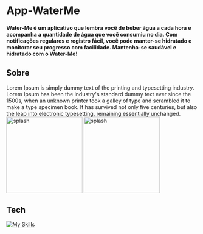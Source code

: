 # App-WaterMe
#### Water-Me é um aplicativo que lembra você de beber água a cada hora e acompanha a quantidade de água que você consumiu no dia. Com notificações regulares e registro fácil, você pode manter-se hidratado e monitorar seu progresso com facilidade. Mantenha-se saudável e hidratado com o Water-Me!
## Sobre

Lorem Ipsum is simply dummy text of the printing and typesetting industry. Lorem Ipsum has been the industry's standard dummy text ever since the 1500s, when an unknown printer took a galley of type and scrambled it to make a type specimen book. It has survived not only five centuries, but also the leap into electronic typesetting, remaining essentially unchanged.
<img src="https://github.com/David-Mateus/App-WaterMe/assets/48844087/871cc4e2-7d47-463f-8850-d327114a0053" alt="splash" width="200" />
<img src="https://github.com/David-Mateus/App-WaterMe/assets/48844087/cdc70919-9207-4848-a10b-474d1a6e6556" alt="splash" width="200" />




## Tech

[![My Skills](https://skillicons.dev/icons?i=kotlin,androidstudio,figma&theme=light)](https://skillicons.dev)
